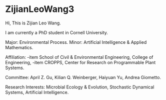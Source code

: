 # ZijianLeoWang3

Hi, This is Zijian Leo Wang. 

I am currently a PhD student in Cornell University. 

Major: Environmental Process. Minor: Artificial Intelligence & Applied Mathematics.

Affiliation: -item School of Civil & Environmental Engineering, College of Engineering, -item CROPPS, Center for Research on Programmable Plant Systems.

Committee: April Z. Gu, Kilian Q. Weinberger, Haiyuan Yu, Andrea Giometto.

Research Interests: Microbial Ecology & Evolution, Stochastic Dynamical Systems, Artificial Intelligence.
